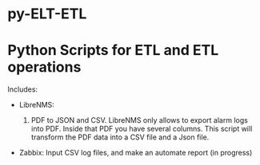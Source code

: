 
# py-ELT-ETL
# Python Scripts for ETL and ETL operations

Includes:
- LibreNMS: 
    1. PDF to JSON and CSV. LibreNMS only allows to export alarm logs into PDF.    Inside that PDF you have several columns. This script will transform the PDF data into a CSV file and a Json file. 

- Zabbix: 
    Input CSV log files, and make an automate report (in progress)
